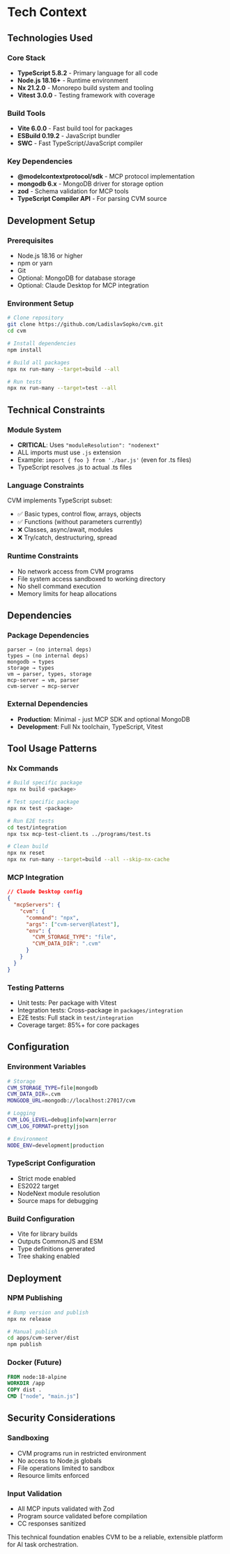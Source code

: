 # Tech Context

## Technologies Used

### Core Stack
- **TypeScript 5.8.2** - Primary language for all code
- **Node.js 18.16+** - Runtime environment
- **Nx 21.2.0** - Monorepo build system and tooling
- **Vitest 3.0.0** - Testing framework with coverage

### Build Tools
- **Vite 6.0.0** - Fast build tool for packages
- **ESBuild 0.19.2** - JavaScript bundler
- **SWC** - Fast TypeScript/JavaScript compiler

### Key Dependencies
- **@modelcontextprotocol/sdk** - MCP protocol implementation
- **mongodb 6.x** - MongoDB driver for storage option
- **zod** - Schema validation for MCP tools
- **TypeScript Compiler API** - For parsing CVM source

## Development Setup

### Prerequisites
- Node.js 18.16 or higher
- npm or yarn
- Git
- Optional: MongoDB for database storage
- Optional: Claude Desktop for MCP integration

### Environment Setup
```bash
# Clone repository
git clone https://github.com/LadislavSopko/cvm.git
cd cvm

# Install dependencies
npm install

# Build all packages
npx nx run-many --target=build --all

# Run tests
npx nx run-many --target=test --all
```

## Technical Constraints

### Module System
- **CRITICAL**: Uses `"moduleResolution": "nodenext"`
- ALL imports must use `.js` extension
- Example: `import { foo } from './bar.js'` (even for .ts files)
- TypeScript resolves .js to actual .ts files

### Language Constraints
CVM implements TypeScript subset:
- ✅ Basic types, control flow, arrays, objects
- ✅ Functions (without parameters currently)
- ❌ Classes, async/await, modules
- ❌ Try/catch, destructuring, spread

### Runtime Constraints
- No network access from CVM programs
- File system access sandboxed to working directory
- No shell command execution
- Memory limits for heap allocations

## Dependencies

### Package Dependencies
```
parser → (no internal deps)
types → (no internal deps)
mongodb → types
storage → types
vm → parser, types, storage
mcp-server → vm, parser
cvm-server → mcp-server
```

### External Dependencies
- **Production**: Minimal - just MCP SDK and optional MongoDB
- **Development**: Full Nx toolchain, TypeScript, Vitest

## Tool Usage Patterns

### Nx Commands
```bash
# Build specific package
npx nx build <package>

# Test specific package
npx nx test <package>

# Run E2E tests
cd test/integration
npx tsx mcp-test-client.ts ../programs/test.ts

# Clean build
npx nx reset
npx nx run-many --target=build --all --skip-nx-cache
```

### MCP Integration
```json
// Claude Desktop config
{
  "mcpServers": {
    "cvm": {
      "command": "npx",
      "args": ["cvm-server@latest"],
      "env": {
        "CVM_STORAGE_TYPE": "file",
        "CVM_DATA_DIR": ".cvm"
      }
    }
  }
}
```

### Testing Patterns
- Unit tests: Per package with Vitest
- Integration tests: Cross-package in `packages/integration`
- E2E tests: Full stack in `test/integration`
- Coverage target: 85%+ for core packages

## Configuration

### Environment Variables
```bash
# Storage
CVM_STORAGE_TYPE=file|mongodb
CVM_DATA_DIR=.cvm
MONGODB_URL=mongodb://localhost:27017/cvm

# Logging
CVM_LOG_LEVEL=debug|info|warn|error
CVM_LOG_FORMAT=pretty|json

# Environment
NODE_ENV=development|production
```

### TypeScript Configuration
- Strict mode enabled
- ES2022 target
- NodeNext module resolution
- Source maps for debugging

### Build Configuration
- Vite for library builds
- Outputs CommonJS and ESM
- Type definitions generated
- Tree shaking enabled

## Deployment

### NPM Publishing
```bash
# Bump version and publish
npx nx release

# Manual publish
cd apps/cvm-server/dist
npm publish
```

### Docker (Future)
```dockerfile
FROM node:18-alpine
WORKDIR /app
COPY dist .
CMD ["node", "main.js"]
```

## Security Considerations

### Sandboxing
- CVM programs run in restricted environment
- No access to Node.js globals
- File operations limited to sandbox
- Resource limits enforced

### Input Validation
- All MCP inputs validated with Zod
- Program source validated before compilation
- CC responses sanitized

This technical foundation enables CVM to be a reliable, extensible platform for AI task orchestration.